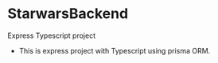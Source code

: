 # StarwarsBackend
Express Typescript project
 - This is express project with Typescript using prisma ORM.
